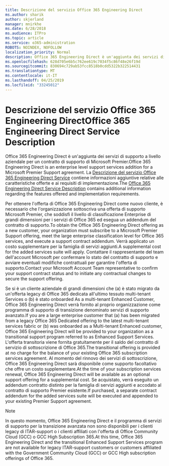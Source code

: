 ```yaml
---
title: Descrizione del servizio Office 365 Engineering Direct
ms.author: sharik
author: skjerland
manager: mnirkhe
ms.date: 6/28/2018
ms.audience: ITPro
ms.topic: article
ms.service: o365-administration
ROBOTS: NOINDEX, NOFOLLOW
localization_priority: Normal
description: Office 365 Engineering Direct è un'aggiunta dei servizi di supporto a livello aziendale per un contratto di supporto di Microsoft Premier. La descrizione del servizio Office 365 Engineering Direct Service contiene informazioni aggiuntive relative alle caratteristiche offerte e ai requisiti di implementazione.
ms.openlocfilehash: 628d705e6b5c762ee619c7034f5c86f48e26f19d
ms.sourcegitcommit: 830694c729ab53fcc8518b0cdd5322b322514431
ms.translationtype: MT
ms.contentlocale: it-IT
ms.lasthandoff: 04/25/2019
ms.locfileid: "33245012"
---
```

# <a name="office-365-engineering-direct-service-description"></a><span data-ttu-id="ce611-104">Descrizione del servizio Office 365 Engineering Direct</span><span class="sxs-lookup"><span data-stu-id="ce611-104">Office 365 Engineering Direct Service Description</span></span>

<span data-ttu-id="ce611-105">Office 365 Engineering Direct è un'aggiunta dei servizi di supporto a livello aziendale per un contratto di supporto di Microsoft Premier.</span><span class="sxs-lookup"><span data-stu-id="ce611-105">Office 365 Engineering Direct is an enterprise level support services addition for a Microsoft Premier Support agreement.</span></span> <span data-ttu-id="ce611-106">La [Descrizione del servizio Office 365 Engineering Direct Service](https://github.com/MicrosoftDocs/OfficeDocs-O365ServiceDescriptions/blob/master/Office%20365%20Engineering%20Direct%20-%20Svc%20Desc%20(25mar2019).pdf) contiene informazioni aggiuntive relative alle caratteristiche offerte e ai requisiti di implementazione.</span><span class="sxs-lookup"><span data-stu-id="ce611-106">The [Office 365 Engineering Direct Service Description](https://github.com/MicrosoftDocs/OfficeDocs-O365ServiceDescriptions/blob/master/Office%20365%20Engineering%20Direct%20-%20Svc%20Desc%20(25mar2019).pdf) contains additional information regarding the features offered and implementation requirements.</span></span>

<span data-ttu-id="ce611-107">Per ottenere l'offerta di Office 365 Engineering Direct come nuovo cliente, è necessario che l'organizzazione sottoscriva una offerta di supporto Microsoft Premier, che soddisfi il livello di classificazione Enterprise di grandi dimensioni per i servizi di Office 365 ed esegua un addendum del contratto di supporto.</span><span class="sxs-lookup"><span data-stu-id="ce611-107">To obtain the Office 365 Engineering Direct offering as a new customer, your organization must subscribe to a Microsoft Premier Support offering, meet the large enterprise classification level for Office 365 services, and execute a support contract addendum.</span></span> <span data-ttu-id="ce611-108">Verrà applicato un costo supplementare per la famiglia di servizi aggiunti.</span><span class="sxs-lookup"><span data-stu-id="ce611-108">A supplemental cost for the added services suite will apply.</span></span> <span data-ttu-id="ce611-109">Contattare il rappresentante del team dell'account Microsoft per confermare lo stato del contratto di supporto e avviare eventuali modifiche contrattuali per garantire l'offerta di supporto.</span><span class="sxs-lookup"><span data-stu-id="ce611-109">Contact your Microsoft Account Team representative to confirm your support contract status and to initiate any contractual changes to secure the support offering.</span></span> 

<span data-ttu-id="ce611-110">Se si è un cliente aziendale di grandi dimensioni che (a) è stato migrato da un'offerta legacy di Office 365 dedicata all'ultimo tessuto multi-tenant Services o (b) è stato onboarded As a multi-tenant Enhanced Customer, Office 365 Engineering Direct verrà fornito al proprio organizzazione come programma di supporto di transizione denominato servizi di supporto avanzato.</span><span class="sxs-lookup"><span data-stu-id="ce611-110">If you are a large enterprise customer that (a) has been migrated from a legacy Office 365 Dedicated offering to the latest multi-tenant services fabric or (b) was onboarded as a Multi-tenant Enhanced customer, Office 365 Engineering Direct will be provided to your organization as a transitional support program referred to as Enhanced Support Services.</span></span> <span data-ttu-id="ce611-111">L'offerta transitoria viene fornita gratuitamente per il saldo del contratto di servizio di sottoscrizione di Office 365.</span><span class="sxs-lookup"><span data-stu-id="ce611-111">The transitional offering is provided at no charge for the balance of your existing Office 365 subscription services agreement.</span></span> <span data-ttu-id="ce611-112">Al momento del rinnovo dei servizi di sottoscrizione, Office 365 Engineering Direct sarà disponibile come supporto facoltativo che offre un costo supplementare.</span><span class="sxs-lookup"><span data-stu-id="ce611-112">At the time of your subscription services renewal, Office 365 Engineering Direct will be available as an optional support offering for a supplemental cost.</span></span> <span data-ttu-id="ce611-113">Se acquistato, verrà eseguito un addendum contratto distinto per la famiglia di servizi aggiunti e accodato al contratto di supporto Premier esistente.</span><span class="sxs-lookup"><span data-stu-id="ce611-113">If purchased, a separate contract addendum for the added services suite will be executed and appended to your existing Premier Support agreement.</span></span>

> [!NOTE]
> <span data-ttu-id="ce611-114">In questo momento, Office 365 Engineering Direct e il programma di servizi di supporto per la transizione avanzata non sono disponibili per i clienti legacy di ITAR-support o i clienti affiliati con l'offerta di Office Community Cloud (GCC) o GCC High Subscription 365.</span><span class="sxs-lookup"><span data-stu-id="ce611-114">At this time, Office 365 Engineering Direct and the transitional Enhanced Support Services program are not available for legacy ITAR-support customers or customers affiliated with the Government Community Cloud (GCC) or GCC High subscription offerings of Office 365.</span></span>

